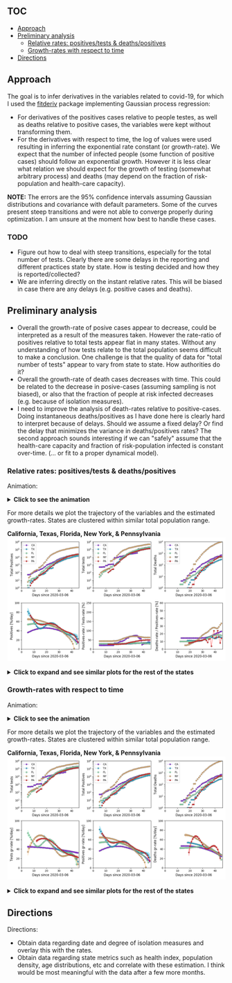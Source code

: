 ## TOC

* [Approach](#Approach)
* [Preliminary analysis](#preliminary-analysis)
  * [Relative rates: positives/tests & deaths/positives](#relative-rates-positivestests--deathspositives)
  * [Growth-rates with respect to time](#growth-rates-with-respect-to-time)
* [Directions](#directions)

## Approach

The goal is to infer derivatives in the variables related to covid-19,
for which I used the
[fitderiv](http://swainlab.bio.ed.ac.uk/software/fitderiv/) package
implementing Gaussian process regression:
* For derivatives of the positives cases relative to people testes, as
well as deaths relative to positive cases, the variables were kept
without transforming them.
* For the derivatives with respect to time, the log of values were used
resulting in inferring the exponential rate constant (or
growth-rate). We expect that the number of infected people (some
function of positive cases) should follow an exponential growth. However
it is less clear what relation we should expect for the growth of
testing (somewhat arbitrary process) and deaths (may depend on the
fraction of risk-population and health-care capacity).  

**NOTE:** The errors are the 95% confidence intervals assuming Gaussian
distributions and covariance with default parameters. Some of the curves
present steep transitions and were not able to converge properly during
optimization. I am unsure at the moment how best to handle these cases.

### TODO

* Figure out how to deal with steep transitions, especially for the
  total number of tests. Clearly there are some delays in the reporting
  and different practices state by state. How is testing decided and how
  they is reported/collected?
* We are inferring directly on the instant relative rates. This will be
  biased in case there are any delays (e.g. positive cases and deaths).

## Preliminary analysis

* Overall the growth-rate of posive cases appear to decrease, could be
  interpreted as a result of the measures taken. However the rate-ratio
  of positives relative to total tests appear flat in many
  states. Without any understanding of how tests relate to the total
  population seems difficult to make a conclusion. One challenge is that
  the quality of data for "total number of tests" appear to vary from
  state to state. How authorities do it?
* Overall the growth-rate of death cases decreases with time. This could
  be related to the decrease in posive-cases (assuming sampling is not
  biased), or also that the fraction of people at risk infected
  decreases (e.g. because of isolation measures). 
* I need to improve the analysis of death-rates relative to
  positive-cases. Doing instantaneous deaths/positives as I have done
  here is clearly hard to interpret because of delays. Should we assume
  a fixed delay? Or find the delay that minimizes the variance in
  deaths/positives rates? The second approach sounds interesting if we
  can "safely" assume that the health-care capacity and fraction of
  risk-population infected is constant over-time. (... or fit to a
  proper dynamical model).

### Relative rates: positives/tests & deaths/positives

Animation:
<details>
	<summary><b>Click to see the animation</b></summary>
	<p>

![Animation. Infering time rates from US covidtracking data.](figures/covidtracking_states_rates2.gif)
Each point represents a state, and the colors are by the total number of
reported deaths (from white to dark red). For plotting NaN values were
set to 0 just for visualization. 

</p></details>

For more details we plot the trajectory of the variables and the
estimated growth-rates. States are clustered within similar total
population range.

**California, Texas, Florida, New York, & Pennsylvania**
![Set 0. Infering time rates from US covidtracking data.](figures/covidtracking_states_rates2_byset_0.png)

<details>
	<summary><b>Click to expand and see similar plots for the rest of the states</b></summary>
	<p>

**Illinois, Ohio, Georgia, North Carolina, & Michigan**
![Set 1. Infering time rates from US covidtracking data.](figures/covidtracking_states_rates2_byset_1.png)
**New Jersey, Virginia, Washington, Arizona, & Massachusetts**
![Set 2. Infering time rates from US covidtracking data.](figures/covidtracking_states_rates2_byset_2.png)
**Tennessee, Indiana, Missouri, Maryland, Wisconsin**
![Set 3. Infering time rates from US covidtracking data.](figures/covidtracking_states_rates2_byset_3.png)
**Colorado, Minnesota, South Carolina, Alabama, & Louisiana**
![Set 4. Infering time rates from US covidtracking data.](figures/covidtracking_states_rates2_byset_4.png)
**Kentucky, Oregon, Oklahoma, Connecticut, & Utah**
![Set 5. Infering time rates from US covidtracking data.](figures/covidtracking_states_rates2_byset_5.png)
**Iowa, Nevada, Arkansas, Mississippi, & Kansas**
![Set 6. Infering time rates from US covidtracking data.](figures/covidtracking_states_rates2_byset_6.png)
**New Mexico, Nebraska, West Virginia, Idaho, & Hawaii**
![Set 7. Infering time rates from US covidtracking data.](figures/covidtracking_states_rates2_byset_7.png)
**New Hampshire, Maine, Montana, Rhode Island, & Delaware**
![Set 8. Infering time rates from US covidtracking data.](figures/covidtracking_states_rates2_byset_8.png)
**South Dakota, North Dakota, Alaska, District of Columbia, Vermont, & Wyoming**
![Set 9. Infering time rates from US covidtracking data.](figures/covidtracking_states_rates2_byset_9.png)
**American Samoa, Guam, Northern Mariana Islands, Puerto Rico, & Virgin Islands**
![Set 10. Infering time rates from US covidtracking data.](figures/covidtracking_states_rates2_byset_10.png)

</p></details>


### Growth-rates with respect to time 

Animation:
<details>
	<summary><b>Click to see the animation</b></summary>
	<p>

![Animation. Infering time rates from US covidtracking data.](figures/covidtracking_states_rates.gif)
Each point represents a state, and the colors are by the total number of
reported deaths (from white to dark red). For plotting NaN values were
set to 0 just for visualization. 

</p></details>

For more details we plot the trajectory of the variables and the
estimated growth-rates. States are clustered within similar total
population range.

**California, Texas, Florida, New York, & Pennsylvania**
![Set 0. Infering time rates from US covidtracking data.](figures/covidtracking_states_rates_byset_0.png)

<details>
	<summary><b>Click to expand and see similar plots for the rest of the states</b></summary>
	<p>

**Illinois, Ohio, Georgia, North Carolina, & Michigan**
![Set 1. Infering time rates from US covidtracking data.](figures/covidtracking_states_rates_byset_1.png)
**New Jersey, Virginia, Washington, Arizona, & Massachusetts**
![Set 2. Infering time rates from US covidtracking data.](figures/covidtracking_states_rates_byset_2.png)
**Tennessee, Indiana, Missouri, Maryland, Wisconsin**
![Set 3. Infering time rates from US covidtracking data.](figures/covidtracking_states_rates_byset_3.png)
**Colorado, Minnesota, South Carolina, Alabama, & Louisiana**
![Set 4. Infering time rates from US covidtracking data.](figures/covidtracking_states_rates_byset_4.png)
**Kentucky, Oregon, Oklahoma, Connecticut, & Utah**
![Set 5. Infering time rates from US covidtracking data.](figures/covidtracking_states_rates_byset_5.png)
**Iowa, Nevada, Arkansas, Mississippi, & Kansas**
![Set 6. Infering time rates from US covidtracking data.](figures/covidtracking_states_rates_byset_6.png)
**New Mexico, Nebraska, West Virginia, Idaho, & Hawaii**
![Set 7. Infering time rates from US covidtracking data.](figures/covidtracking_states_rates_byset_7.png)
**New Hampshire, Maine, Montana, Rhode Island, & Delaware**
![Set 8. Infering time rates from US covidtracking data.](figures/covidtracking_states_rates_byset_8.png)
**South Dakota, North Dakota, Alaska, District of Columbia, Vermont, & Wyoming**
![Set 9. Infering time rates from US covidtracking data.](figures/covidtracking_states_rates_byset_9.png)
**American Samoa, Guam, Northern Mariana Islands, Puerto Rico, & Virgin Islands**
![Set 10. Infering time rates from US covidtracking data.](figures/covidtracking_states_rates_byset_10.png)

</p></details>


## Directions

Directions:
* Obtain data regarding date and degree of isolation measures and
  overlay this with the rates.
* Obtain data regarding state metrics such as health index, population
  density, age distributions, etc and correlate with these estimation. I
  think would be most meaningful with the data after a few more months.
